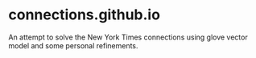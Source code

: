 # connections.github.io
An attempt to solve the New York Times connections using glove vector model and some personal refinements.
